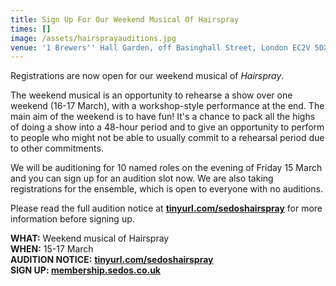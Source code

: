 ```yaml
---
title: Sign Up For Our Weekend Musical Of Hairspray
times: []
image: /assets/hairsprayauditions.jpg
venue: '1 Brewers'' Hall Garden, off Basinghall Street, London EC2V 5DX'
---
```

Registrations are now open for our weekend musical of _Hairspray_.

The weekend musical is an opportunity to rehearse a show over one weekend (16-17 March), with a workshop-style performance at the end. The main aim of the weekend is to have fun! It's a chance to pack all the highs of doing a show into a 48-hour period and to give an opportunity to perform to people who might not be able to usually commit to a rehearsal period due to other commitments.

We will be auditioning for 10 named roles on the evening of Friday 15 March and you can sign up for an audition slot now. We are also taking registrations for the ensemble, which is open to everyone with no auditions.

Please read the full audition notice at [**tinyurl.com/sedoshairspray**](tinyurl.com/sedoshairspray) for more information before signing up.

**WHAT:** Weekend musical of Hairspray\
**WHEN:** 15-17 March\
**AUDITION NOTICE:** [**tinyurl.com/sedoshairspray**](tinyurl.com/sedoshairspray)****\
**SIGN UP:** [**membership.sedos.co.uk**](membership.sedos.co.uk)****
